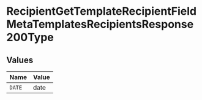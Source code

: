 # RecipientGetTemplateRecipientFieldMetaTemplatesRecipientsResponse200Type


## Values

| Name   | Value  |
| ------ | ------ |
| `DATE` | date   |